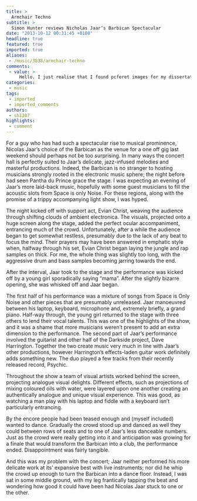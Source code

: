 ```yaml
---
title: >
  Armchair Techno
subtitle: >
  Simon Hunter reviews Nicholas Jaarʼs Barbican Spectacular
date: "2013-10-12 00:31:45 +0100"
headline: true
featured: true
imported: true
aliases:
 - /music/3838/armchair-techno
comments:
 - value: >
     Hello. I just realise that I found pcferet images for my dissertation. Would you mind if I use this images for my Phd dissertation? I will mentioned on the dissertation who took this images. Also, the date on the images 04/10/2010, is that Ron's writing or yours? If you could help me on this, it will be great! Thank you very much,Sua,Hello. I just realise that I found <a href="http://gdxneo.com">pecefrt</a> images for my dissertation. Would you mind if I use this images for my Phd dissertation? I will mentioned on the dissertation who took this images. Also, the date on the images 04/10/2010, is that Ron's writing or yours? If you could help me on this, it will be great! Thank you very much,Sua
categories:
 - music
tags:
 - imported
 - imported_comments
authors:
 - sh1207
highlights:
 - comment
---
```


For a guy who has had such a spectacular rise to musical prominence, Nicolas Jaar’s choice of the Barbican as the venue for a one off gig last weekend should perhaps not be too surprising. In many ways the concert hall is perfectly suited to Jaar’s delicate, jazz-infused melodies and masterful productions. Indeed, the Barbican is no stranger to hosting musicians strongly rooted in the electronic music sphere; the night before had seen Pantha du Prince grace the stage. I was expecting an evening of Jaar’s more laid-back music, hopefully with some guest musicians to fill the acoustic slots from Space is only Noise. For these regions, along with the promise of a trippy accompanying light show, I was hyped.

The night kicked off with support act, Evian Christ, weaving the audience through shifting clouds of ambient electronica. The visuals, projected onto a huge screen along the stage, added the perfect ocular accompaniment, entrancing much of the crowd. Unfortunately, after a while the audience began to get somewhat restless, presumably due to the lack of any beat to focus the mind. Their prayers may have been answered in emphatic style when, halfway through his set, Evian Christ began laying the jungle and rap samples on thick. For me, the whole thing was slightly too long, with the aggressive drum and bass samples becoming jarring towards the end.

After the interval, Jaar took to the stage and the performance was kicked off by a young girl sporadically saying “mama”. After the slightly bizarre opening, she was whisked off and Jaar began.

The first half of his performance was a mixture of songs from Space is Only Noise and other pieces that are presumably unreleased. Jaar manoeuvred between his laptop, keyboard, microphone and, extremely briefly, a grand piano. Half-way through, the young girl returned to the stage with three others to lend their vocal talents. This was one of the highlights of the show, and it was a shame that more musicians weren’t present to add an extra dimension to the performance.
 The second part of Jaar’s performance involved the guitarist and other half of the Darkside project, Dave Harrington. Together the two create music very much in line with Jaar’s other productions, however Harrington’s effects-laden guitar work definitely adds something new. The duo played a few tracks from their recently released record, Psychic.

Throughout the show a team of visual artists worked behind the screen, projecting analogue visual delights. Different effects, such as projections of mixing coloured oils with water, were layered upon one another creating an authentically analogue and unique visual experience. This was good, as watching a man play with his laptop and fiddle with a keyboard isn’t particularly entrancing.

By the encore people had been teased enough and (myself included) wanted to dance. Gradually the crowd stood up and danced as well they could between rows of seats and to one of Jaar’s less danceable numbers. Just as the crowd were really getting into it and anticipation was growing for a finale that would transform the Barbican into a club, the performance ended. Disappointment was fairly tangible.

And this was my problem with the concert; Jaar neither performed his more delicate work at its’ expansive best with live instruments; nor did he whip the crowd up enough to turn the Barbican into a dance floor. Instead, I was sat in some middle ground, with my leg frantically tapping the beat and wondering how good it could have been had Nicolas Jaar stuck to one or the other.
